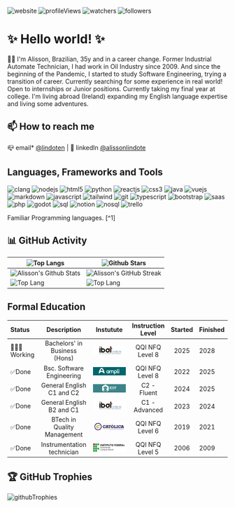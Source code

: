 <!-- Badges -->

![website] ![profileViews] ![watchers] ![followers]

# ✨ Hello world! ✨

👋🏻 I'm Alisson, Brazilian, 35y and in a career change.
Former Industrial Automate Technician, I had work in Oil Industry since 2009. And since the beginning of the Pandemic, I started to study Software Engineering, trying a transition of career. Currently searching for some experience in real world! Open to internships or Junior positions. Currently taking my final year at college. I'm living abroad (Ireland) expanding my English language expertise and living some adventures.

## 📫 How to reach me

📪 email\* [@lindoten](mailto:lindoten@gmail.com) | 🛜 linkedIn [@alissonlindote](https://www.linkedin.com/in/alissonlindote/)

## Languages, Frameworks and Tools

![clang] ![nodejs] ![html5] ![python] ![reactjs] ![css3] ![java] ![vuejs] ![markdown] ![javascript] ![tailwind] ![git]  ![typescript] ![bootstrap]  ![saas]  ![php]  ![godot]  ![sql] ![notion] ![nosql] ![trello]  

Familiar Programming languages. [^1]

## 📊 GitHub Activity

| ![Top Langs](https://github-readme-stats.vercel.app/api/top-langs/?username=lindotex&langs_count=8&theme=tokyonight&layout=compact) | ![Github Stars](http://github-profile-summary-cards.vercel.app/api/cards/productive-time?username=lindotex&theme=tokyonight&utcOffset=8) |
| ----------------------------------------------------------------------------------------------------------------------------------- | ---------------------------------------------------------------------------------------------------------------------------------------- |
| ![Alisson's Github Stats](https://github-readme-stats.vercel.app/api?username=lindotex&show_icons=true&theme=tokyonight)            | ![Alisson's GitHub Streak](https://github-readme-streak-stats.herokuapp.com/?user=lindotex&theme=tokyonight)                             |
| ![Top Lang](https://github-profile-summary-cards.vercel.app/api/cards/repos-per-language?username=lindotex&theme=tokyonight)        | ![Top Lang](https://github-profile-summary-cards.vercel.app/api/cards/most-commit-language?username=lindotex&theme=tokyonight)           |

## Formal Education

| Status    |          Description          | Instutute | Instruction Level | Started | Finished |
| :-------- | :---------------------------: | :-------: | :---------------: | :-----: | :------- |
| 👨🏻‍💻Working | Bachelors' in Business (Hons) |  ![ibat]  |  QQI NFQ Level 8  |  2025   | 2028     |
| ✅Done    |   Bsc. Software Engineering   | ![ampli]  |  QQI NFQ Level 8  |  2022   | 2025     |
| ✅Done    |   General English C1 and C2   |  ![icot]  |    C2 - Fluent    |  2024   | 2025     |
| ✅Done    |   General English B2 and C1   |  ![ibat]  |   C1 - Advanced   |  2023   | 2024     |
| ✅Done    |  BTech in Quality Management  |  ![uca]   |  QQI NFQ Level 6  |  2019   | 2021     |
| ✅Done    |  Instrumentation technician   |  ![iff]   |  QQI NFQ Level 5  |  2006   | 2009     |

## 🏆 GitHub Trophies

![githubTrophies]

<!-- END OF THE README-->
<!-- below, there are the linked links -->

<!-- LINKS/IMG BINDING -->

[website]: https://img.shields.io/website-up-down-green-red/http/monip.org.svg
[profileViews]: https://komarev.com/ghpvc/?username=lindotex&label=Profile%20views&color=0e75b6&style=flat
[watchers]: https://img.shields.io/github/watchers/lindotex/lindotex?style=social
[followers]: https://img.shields.io/github/followers/lindotex?style=social
[iff]: ./logo_iff.png
[uca]: ./logo_uca.png
[ampli]: ./logo_ampli.png
[ibat]: ./logo_ibat.png
[icot]: ./logo_icot.png
[notion]: https://img.shields.io/badge/Notion-000000?style=for-the-badge&logo=notion&logoColor=white
[trello]: https://img.shields.io/badge/Trello-0052CC?style=for-the-badge&logo=trello&logoColor=white
[githubTrophies]: https://hacked-github-stat-trophies.vercel.app/?username=lindotex&theme=tokyonight&column=11

<!-- badges-->

[html5]: https://img.shields.io/badge/HTML5-E34F26?style=for-the-badge&logo=html5&logoColor=white
[css3]: https://img.shields.io/badge/CSS3-1572B6?style=for-the-badge&logo=css3&logoColor=white
[markdown]: https://img.shields.io/badge/Markdown-000000?style=for-the-badge&logo=markdown&logoColor=white
[git]: https://img.shields.io/badge/GIT-E44C30?style=for-the-badge&logo=git&logoColor=white
[clang]: https://img.shields.io/badge/C-00599C?style=for-the-badge&logo=c&logoColor=white
[saas]: https://img.shields.io/badge/Sass-CC6699?style=for-the-badge&logo=sass&logoColor=whit
[python]: https://img.shields.io/badge/Python-3776AB?style=for-the-badge&logo=python&logoColor=white
[java]: https://img.shields.io/badge/Java-ff4d00?style=for-the-badge&logo=java&logoColor=orange
[javascript]: https://img.shields.io/badge/JavaScript-F7DF1E?style=for-the-badge&logo=JavaScript&logoColor=white
[typescript]: https://img.shields.io/badge/TypeScript-007ACC?style=for-the-badge&logo=typescript&logoColor=white
[php]: https://img.shields.io/badge/PHP-777BB4?style=for-the-badge&logo=php&logoColor=white
[sql]: https://img.shields.io/badge/PostgreSQL-316192?style=for-the-badge&logo=postgresql&logoColor=white
[nosql]: https://img.shields.io/badge/MongoDB-4EA94B?style=for-the-badge&logo=mongodb&logoColor=white
[nodejs]: https://img.shields.io/badge/Node.js-43853D?style=for-the-badge&logo=node.js&logoColor=white
[reactjs]: https://img.shields.io/badge/React-20232A?style=for-the-badge&logo=react&logoColor=61DAFB
[vuejs]: https://img.shields.io/badge/Vue.js-35495E?style=for-the-badge&logo=vue.js&logoColor=4FC08D
[tailwind]: https://img.shields.io/badge/Tailwind_CSS-38B2AC?style=for-the-badge&logo=tailwind-css&logoColor=white
[bootstrap]: https://img.shields.io/badge/Bootstrap-563D7C?style=for-the-badge&logo=bootstrap&logoColor=white
[godot]: https://img.shields.io/badge/Godot%20Engine-478CBF?logo=godotengine&logoColor=fff&style=flat
